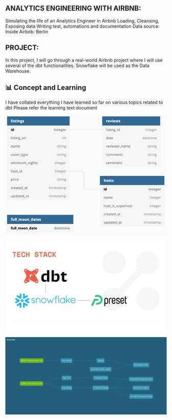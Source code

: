 ## ANALYTICS ENGINEERING WITH AIRBNB:

Simulating the life of an Analytics Engineer in Airbnb
Loading, Cleansing, Exposing data
Writing test, automations and documentation
Data source: Inside Airbnb: Berlin

## PROJECT:

In this project, I will go through a real-world Airbnb project where I will use several of the dbt functionalities. Snowflake will be used as the Data Warehouse.

## 📊 Concept and Learning

I have collated everything I have learned so far on various topics related to dbt
Please refer the learning text document

<p align="center">
  <img src="https://github.com/IndraT97/DBT_Project/blob/master/Project%202/Images/input_schema.png">
</p>


<p align="center">
  <img src="https://github.com/IndraT97/DBT_Project/blob/master/Project%202/Images/205756349-666f3c16-1ad1-44e6-91c2-0bd2ffbf9d08.png">
</p>


<p align="center">
  <img src="https://github.com/IndraT97/DBT_Project/blob/master/Project%202/Images/lineage.png">
</p>
